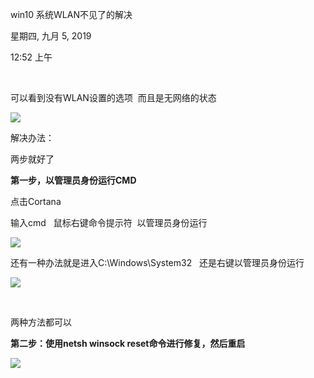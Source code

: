 win10 系统WLAN不见了的解决

星期四, 九月 5, 2019

12:52 上午

 

可以看到没有WLAN设置的选项  而且是无网络的状态

![](044_win10_系统WLAN不见了的解决_000.png)

解决办法：

两步就好了

**第一步，以管理员身份运行CMD**

点击Cortana

输入cmd   鼠标右键命令提示符  以管理员身份运行

![](044_win10_系统WLAN不见了的解决_001.png)

还有一种办法就是进入C:\\Windows\\System32   还是右键以管理员身份运行

![](044_win10_系统WLAN不见了的解决_002.png)

 

两种方法都可以

**第二步：使用netsh winsock reset命令进行修复，然后重启**

![](044_win10_系统WLAN不见了的解决_003.png)

 

 
